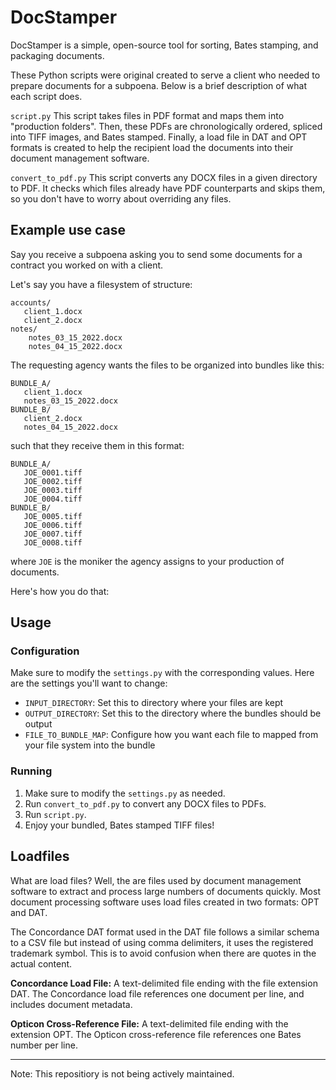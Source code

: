 # DocStamper

DocStamper is a simple, open-source tool for sorting, Bates stamping, and
packaging documents.

These Python scripts were original created to serve a client who needed to
prepare documents for a subpoena. Below is a brief description of what each
script does.

`script.py` This script takes files in PDF format and maps them into "production
folders". Then, these PDFs are chronologically ordered, spliced into TIFF
images, and Bates stamped. Finally, a load file in DAT and OPT formats is
created to help the recipient load the documents into their document management
software.

`convert_to_pdf.py` This script converts any DOCX files in a given directory to
PDF. It checks which files already have PDF counterparts and skips them, so you
don't have to worry about overriding any files.

## Example use case

Say you receive a subpoena asking you to send some documents for a contract you
worked on with a client.

Let's say you have a filesystem of structure:

```
accounts/
   client_1.docx
   client_2.docx
notes/
    notes_03_15_2022.docx
    notes_04_15_2022.docx
```

The requesting agency wants the files to be organized into bundles like this:

```
BUNDLE_A/
   client_1.docx
   notes_03_15_2022.docx
BUNDLE_B/
   client_2.docx
   notes_04_15_2022.docx
```

such that they receive them in this format:

```
BUNDLE_A/
   JOE_0001.tiff
   JOE_0002.tiff
   JOE_0003.tiff
   JOE_0004.tiff
BUNDLE_B/
   JOE_0005.tiff
   JOE_0006.tiff
   JOE_0007.tiff
   JOE_0008.tiff
```

where `JOE` is the moniker the agency assigns to your production of documents.

Here's how you do that:

## Usage

### Configuration

Make sure to modify the `settings.py` with the corresponding values. Here are
the settings you'll want to change:

- `INPUT_DIRECTORY`: Set this to directory where your files are kept
- `OUTPUT_DIRECTORY`: Set this to the directory where the bundles should be
  output
- `FILE_TO_BUNDLE_MAP`: Configure how you want each file to mapped from your
  file system into the bundle

### Running

1. Make sure to modify the `settings.py` as needed.
2. Run `convert_to_pdf.py` to convert any DOCX files to PDFs.
3. Run `script.py`.
4. Enjoy your bundled, Bates stamped TIFF files!

## Loadfiles

What are load files? Well, the are files used by document management software to
extract and process large numbers of documents quickly. Most document processing
software uses load files created in two formats: OPT and DAT.

The Concordance DAT format used in the DAT file follows a similar schema to a
CSV file but instead of using comma delimiters, it uses the registered trademark
symbol. This is to avoid confusion when there are quotes in the actual content.

**Concordance Load File:** A text-delimited file ending with the file extension
DAT. The Concordance load file references one document per line, and includes
document metadata.

**Opticon Cross-Reference File:** A text-delimited file ending with the
extension OPT. The Opticon cross-reference file references one Bates number per
line.

---

Note: This repositiory is not being actively maintained.
